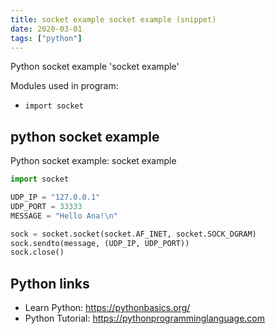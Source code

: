 ```yaml
---
title: socket example socket example (snippet)
date: 2020-03-01
tags: ["python"]
---
```

Python socket example 'socket example'


Modules used in program: 
* `import socket`

## python socket example

Python socket example: socket example

```python
import socket

UDP_IP = "127.0.0.1"
UDP_PORT = 33333
MESSAGE = "Hello Ana!\n"

sock = socket.socket(socket.AF_INET, socket.SOCK_DGRAM)
sock.sendto(message, (UDP_IP, UDP_PORT))
sock.close()

```

## Python links

- Learn Python: https://pythonbasics.org/
- Python Tutorial: https://pythonprogramminglanguage.com
